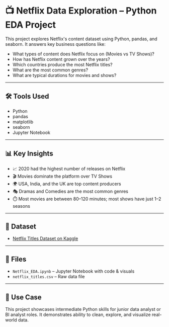 # 📺 Netflix Data Exploration – Python EDA Project

This project explores Netflix's content dataset using Python, pandas, and seaborn. It answers key business questions like:

- What types of content does Netflix focus on (Movies vs TV Shows)?
- How has Netflix content grown over the years?
- Which countries produce the most Netflix titles?
- What are the most common genres?
- What are typical durations for movies and shows?

---

## 🛠 Tools Used

- Python
- pandas
- matplotlib
- seaborn
- Jupyter Notebook

---

## 📊 Key Insights

- 📈 2020 had the highest number of releases on Netflix
- 🎬 Movies dominate the platform over TV Shows
- 🌍 USA, India, and the UK are top content producers
- 🎭 Dramas and Comedies are the most common genres
- ⏱️ Most movies are between 80–120 minutes; most shows have just 1–2 seasons

---

## 📂 Dataset

- [Netflix Titles Dataset on Kaggle](https://www.kaggle.com/datasets/shivamb/netflix-shows)

---

## 📁 Files

- `Netflix_EDA.ipynb` – Jupyter Notebook with code & visuals
- `netflix_titles.csv` – Raw data file

---

## 💼 Use Case

This project showcases intermediate Python skills for junior data analyst or BI analyst roles. It demonstrates ability to clean, explore, and visualize real-world data.
